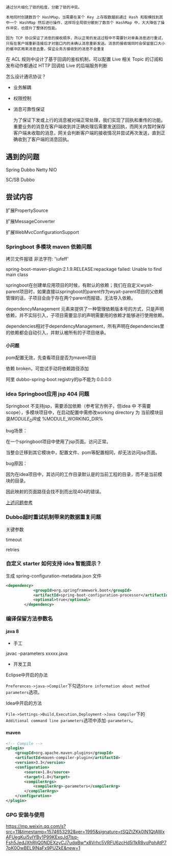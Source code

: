 ```
通过分片细化了锁的粒度，分散了锁的冲突。

本地同时创建数百个 HashMap，当需要在某个 Key 上存取数据前通过 Hash 和取模找到其中一个 HashMap 然后进行操作，这样将全局锁分散到了数百个 HashMap 中，大大降低了操作冲突，也提升了整体的性能。

因为 TCP 协议保证了消息的接收顺序，所以正常的发送过程中不需要针对单条消息进行重试，只有在客户端重新连接后才对窗口内的未确认消息重新发送。消息的接收端同时会保留窗口大小的缓冲区用来消息去重，保证业务方接收到的消息不会重复
```





在 ACL 规则中设计了基于回调的鉴权机制，可以配置 Live 相关 Topic 的订阅和发布动作都通过 HTTP 回调给 Live 的后端服务判断





怎么设计通讯协议？

* 业务解耦

* 权限控制

* 消息可靠性保证

  为了保证下发或上行的消息被对端正常处理，我们实现了回执和重传的功能。重要业务的消息在客户端收到并正确处理后需要发送回执，而网关内暂时保存客户端未收取的消息，网关会判断客户端的接收情况并尝试再次发送，直到正确收到了客户端的消息回执。



## 遇到的问题

Spring     Dubbo   Netty    NIO

SC/SB     Dubbo   

## 尝试内容

扩展PropertySource

扩展MessageConverter

扩展WebMvcConfigurationSupport

### Springboot 多模块 maven 依赖问题

拷贝文件报错  非法字符: '\ufeff'

spring-boot-maven-plugin:2.1.9.RELEASE:repackage failed: Unable to find main class



springboot在创建单应用项目的时候，有默认的<parent>依赖；我们在自定义wyait-parent项目时，如果直接以springboot的parent作为wyait-parent项目的<parent>父依赖管理的话，子项目会由于存在两个parent而报错，无法导入依赖。



dependencyManagement 元素来提供了一种管理依赖版本号的方式，只是声明依赖，并不实际引入，子项目需要显示的声明需要用的依赖才能够进行使用依赖。

dependencies相对于dependencyManagement，所有声明在dependencies里的依赖都会自动引入，并默认被所有的子项目继承。

#### 小问题

pom配置无效，先查看项目是否为maven项目

依赖 broken，可尝试手动将依赖路径添加

阿里 dubbo-spring-boot  registry的ip不能为 0.0.0.0



### idea Springboot应用 jsp 404 问题

Springboot 不支持jsp，需要添加依赖（参考官方例子，但idea 中 不需要 scope），多模块项目中，在启动配置中需修改working directory 为 当前模块目录$MODULE_DIR$或 %MODULE_WORKING_DIR%

bug场景：

在一个springboot项目中使用了jsp页面。访问正常。

当整合迁移到其它模块中，配置文件、pom等配置相同，却无法访问jsp页面。

bug原因：

因为在idea项目中，其访问的工作目录默认是的当前工程的目录，而不是当前模块的目录。

因此映射的页面路径会找不到而出现404的错误。

[上述问题参考](https://blog.csdn.net/weixin_42456466/article/details/81539092)



###  Dubbo超时重试机制带来的数据重复问题

关键参数

timeout

retries



### 自定义 starter 如何支持 idea 智能提示？

生成 spring-configuration-metadata.json 文件



```xml
<dependency>
			<groupId>org.springframework.boot</groupId>
			<artifactId>spring-boot-configuration-processor</artifactId>
			<optional>true</optional>
		</dependency>
```

### 编译保留方法参数名

#### java 8

* 手工

javac -parameters xxxxx.java

* 开发工具

 Eclipse中开启的办法

`Preferences->java->Compiler`下勾选`Store information about method parameters`选项。

 Idea中开启的方法

`File->Settings->Build,Execution,Deployment->Java Compiler`下的`Additional command line parameters`选项中添加`-parameters`。

#### maven

```xml
<!-- Compile -->
<plugin>
	<groupId>org.apache.maven.plugins</groupId>
	<artifactId>maven-compiler-plugin</artifactId>
	<version>3.3</version>
	<configuration>
		<source>1.8</source>
		<target>1.8</target>
		<compilerArgs>
			<compilerArg>-parameters</compilerArg>
		</compilerArgs>
	</configuration>
</plugin>
```



### GPG 安装与使用

https://mp.weixin.qq.com/s?src=11&timestamp=1574653292&ver=1995&signature=tSQZtZKk0lN1QtAWxAFUegKuj5vIYBy1P99KExqJd7lsq-Fsh5JedJXhRljQ0NDEXzyCJ7udqBw*x8Vrhc5VRFU6zcHd5l1kR8voPphAtP77pK0OwBEL9INaFx9PUZkE&new=1